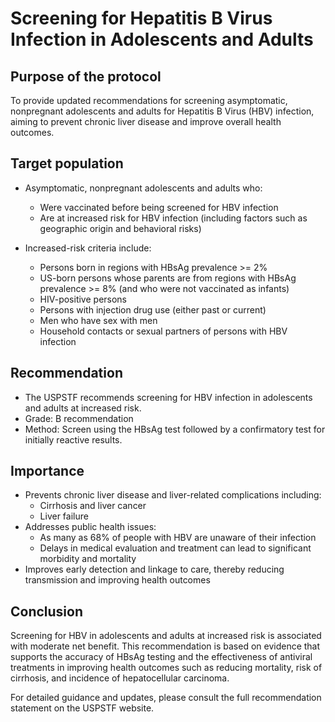 # Screening for Hepatitis B Virus Infection in Adolescents and Adults
## Purpose of the protocol
To provide updated recommendations for screening asymptomatic, nonpregnant adolescents and adults for Hepatitis B Virus (HBV) infection, aiming to prevent chronic liver disease and improve overall health outcomes.

## Target population
- Asymptomatic, nonpregnant adolescents and adults who:
    - Were vaccinated before being screened for HBV infection
    - Are at increased risk for HBV infection (including factors such as geographic origin and behavioral risks)
- Increased-risk criteria include:

    - Persons born in regions with HBsAg prevalence >= 2%
    - US-born persons whose parents are from regions with HBsAg prevalence >= 8% (and who were not vaccinated as infants)
    - HIV-positive persons
    - Persons with injection drug use (either past or current)
    - Men who have sex with men
    - Household contacts or sexual partners of persons with HBV infection

## Recommendation
- The USPSTF recommends screening for HBV infection in adolescents and adults at increased risk.
- Grade: B recommendation
- Method: Screen using the HBsAg test followed by a confirmatory test for initially reactive results.

## Importance
- Prevents chronic liver disease and liver-related complications including:
    - Cirrhosis and liver cancer
    - Liver failure
- Addresses public health issues:
    - As many as 68% of people with HBV are unaware of their infection
    - Delays in medical evaluation and treatment can lead to significant morbidity and mortality
- Improves early detection and linkage to care, thereby reducing transmission and improving health outcomes

## Conclusion
Screening for HBV in adolescents and adults at increased risk is associated with moderate net benefit. This recommendation is based on evidence that supports the accuracy of HBsAg testing and the effectiveness of antiviral treatments in improving health outcomes such as reducing mortality, risk of cirrhosis, and incidence of hepatocellular carcinoma.

For detailed guidance and updates, please consult the full recommendation statement on the USPSTF website.